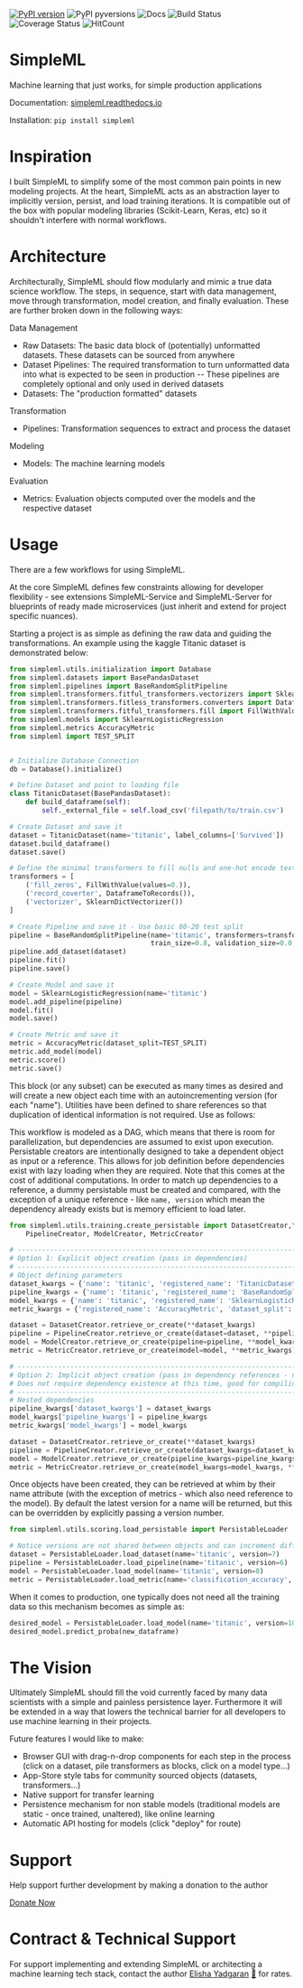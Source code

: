 [![PyPI version](https://badge.fury.io/py/simpleml.svg)](https://badge.fury.io/py/simpleml)
![PyPI pyversions](https://img.shields.io/pypi/pyversions/simpleml.svg)
![Docs](https://readthedocs.org/projects/simpleml/badge/?version=stable)
![Build Status](https://travis-ci.org/eyadgaran/SimpleML.svg?branch=master)
![Coverage Status](https://coveralls.io/repos/github/eyadgaran/SimpleML/badge.svg?branch=master)
![HitCount](http://hits.dwyl.io/eyadgaran/simpleml.svg)

# SimpleML
Machine learning that just works, for simple production applications

Documentation: [simpleml.readthedocs.io](https://simpleml.readthedocs.io)

Installation:  `pip install simpleml`

# Inspiration
I built SimpleML to simplify some of the most common pain points in new modeling projects. At the heart, SimpleML acts as an abstraction layer to implicitly version, persist, and load training iterations. It is compatible out of the box with popular modeling libraries (Scikit-Learn, Keras, etc) so it shouldn't interfere with normal workflows.

# Architecture
Architecturally, SimpleML should flow modularly and mimic a true data science workflow. The steps, in sequence, start with data management, move through transformation, model creation, and finally evaluation. These are further broken down in the following ways:

Data Management
- Raw Datasets: The basic data block of (potentially) unformatted datasets. These datasets can be sourced from anywhere
- Dataset Pipelines: The required transformation to turn unformatted data into what is expected to be seen in production -- These pipelines are completely optional and only used in derived datasets
- Datasets: The "production formatted" datasets

Transformation
- Pipelines: Transformation sequences to extract and process the dataset

Modeling
- Models: The machine learning models

Evaluation
- Metrics: Evaluation objects computed over the models and the respective dataset


# Usage
There are a few workflows for using SimpleML.

At the core SimpleML defines few constraints allowing for developer flexibility - see extensions SimpleML-Service and SimpleML-Server for blueprints of ready made microservices (just inherit and extend for project specific nuances).

Starting a project is as simple as defining the raw data and guiding the transformations. An example using the kaggle Titanic dataset is demonstrated below:

```python
from simpleml.utils.initialization import Database
from simpleml.datasets import BasePandasDataset
from simpleml.pipelines import BaseRandomSplitPipeline
from simpleml.transformers.fitful_transformers.vectorizers import SklearnDictVectorizer
from simpleml.transformers.fitless_transformers.converters import DataframeToRecords
from simpleml.transformers.fitful_transformers.fill import FillWithValue
from simpleml.models import SklearnLogisticRegression
from simpleml.metrics AccuracyMetric
from simpleml import TEST_SPLIT


# Initialize Database Connection
db = Database().initialize()

# Define Dataset and point to loading file
class TitanicDataset(BasePandasDataset):
    def build_dataframe(self):
        self._external_file = self.load_csv('filepath/to/train.csv')

# Create Dataset and save it
dataset = TitanicDataset(name='titanic', label_columns=['Survived'])
dataset.build_dataframe()
dataset.save()

# Define the minimal transformers to fill nulls and one-hot encode text columns
transformers = [
    ('fill_zeros', FillWithValue(values=0.)),
    ('record_coverter', DataframeToRecords()),
    ('vectorizer', SklearnDictVectorizer())
]

# Create Pipeline and save it - Use basic 80-20 test split
pipeline = BaseRandomSplitPipeline(name='titanic', transformers=transformers,
                                   train_size=0.8, validation_size=0.0, test_size=0.2)
pipeline.add_dataset(dataset)
pipeline.fit()
pipeline.save()

# Create Model and save it
model = SklearnLogisticRegression(name='titanic')
model.add_pipeline(pipeline)
model.fit()
model.save()

# Create Metric and save it
metric = AccuracyMetric(dataset_split=TEST_SPLIT)
metric.add_model(model)
metric.score()
metric.save()
```

This block (or any subset) can be executed as many times as desired and will create a new object each time with an autoincrementing version (for each "name"). Utilities have been defined to share references so that duplication of identical information is not required. Use as follows:

This workflow is modeled as a DAG, which means that there is room for parallelization, but dependencies are assumed to exist upon execution. Persistable creators are intentionally designed to take a dependent object as input or a reference. This allows for job definition before dependencies exist with lazy loading when they are required. Note that this comes at the cost of additional computations. In order to match up dependencies to a reference, a dummy persistable must be created and compared, with the exception of a unique reference - like `name, version` which mean the dependency already exists but is memory efficient to load later.


```python
from simpleml.utils.training.create_persistable import DatasetCreator,\
    PipelineCreator, ModelCreator, MetricCreator

# ---------------------------------------------------------------------------- #
# Option 1: Explicit object creation (pass in dependencies)
# ---------------------------------------------------------------------------- #
# Object defining parameters
dataset_kwargs = {'name': 'titanic', 'registered_name': 'TitanicDataset', 'label_columns': ['Survived']}
pipeline_kwargs = {'name': 'titanic', 'registered_name': 'BaseRandomSplitPipeline', 'transformers': transformers, 'train_size': 0.8, 'validation_size': 0.0, 'test_size': 0.2}
model_kwargs = {'name': 'titanic', 'registered_name': 'SklearnLogisticRegression'}
metric_kwargs = {'registered_name': 'AccuracyMetric', 'dataset_split': TEST_SPLIT}

dataset = DatasetCreator.retrieve_or_create(**dataset_kwargs)
pipeline = PipelineCreator.retrieve_or_create(dataset=dataset, **pipeline_kwargs)
model = ModelCreator.retrieve_or_create(pipeline=pipeline, **model_kwargs)
metric = MetricCreator.retrieve_or_create(model=model, **metric_kwargs)     

# ---------------------------------------------------------------------------- #
# Option 2: Implicit object creation (pass in dependency references - nested)
# Does not require dependency existence at this time, good for compiling job definitions and executing on remote, distributed nodes
# ---------------------------------------------------------------------------- #
# Nested dependencies
pipeline_kwargs['dataset_kwargs'] = dataset_kwargs
model_kwargs['pipeline_kwargs'] = pipeline_kwargs
metric_kwargs['model_kwargs'] = model_kwargs

dataset = DatasetCreator.retrieve_or_create(**dataset_kwargs)
pipeline = PipelineCreator.retrieve_or_create(dataset_kwargs=dataset_kwargs, **pipeline_kwargs)
model = ModelCreator.retrieve_or_create(pipeline_kwargs=pipeline_kwargs, **model_kwargs)
metric = MetricCreator.retrieve_or_create(model_kwargs=model_kwargs, **metric_kwargs)     
```

Once objects have been created, they can be retrieved at whim by their name attribute (with the exception of metrics - which also need reference to the model). By default the latest version for a name will be returned, but this can be overridden by explicitly passing a version number.

```python
from simpleml.utils.scoring.load_persistable import PersistableLoader

# Notice versions are not shared between objects and can increment differently depending on iterations
dataset = PersistableLoader.load_dataset(name='titanic', version=7)
pipeline = PersistableLoader.load_pipeline(name='titanic', version=6)
model = PersistableLoader.load_model(name='titanic', version=8)
metric = PersistableLoader.load_metric(name='classification_accuracy', model_id=model.id)
```

When it comes to production, one typically does not need all the training data so this mechanism becomes as simple as:

```python
desired_model = PersistableLoader.load_model(name='titanic', version=10)
desired_model.predict_proba(new_dataframe)
```


# The Vision
Ultimately SimpleML should fill the void currently faced by many data scientists with a simple and painless persistence layer. Furthermore it will be extended in a way that lowers the technical barrier for all developers to use machine learning in their projects.

Future features I would like to make:
- Browser GUI with drag-n-drop components for each step in the process (click on a dataset, pile transformers as blocks, click on a model type...)
- App-Store style tabs for community sourced objects (datasets, transformers...)
- Native support for transfer learning
- Persistence mechanism for non stable models (traditional models are static - once trained, unaltered), like online learning
- Automatic API hosting for models (click "deploy" for route)


# Support
Help support further development by making a donation to the author

[Donate Now](https://donorbox.org/embed/simpleml?amount=30&show_content=true)


# Contract & Technical Support
For support implementing and extending SimpleML or architecting a machine learning tech stack, contact the author [Elisha Yadgaran](https://www.linkedin.com/in/elishayadgaran/) [:email:](mailto:ElishaY@alum.MIT.edu) for rates.
